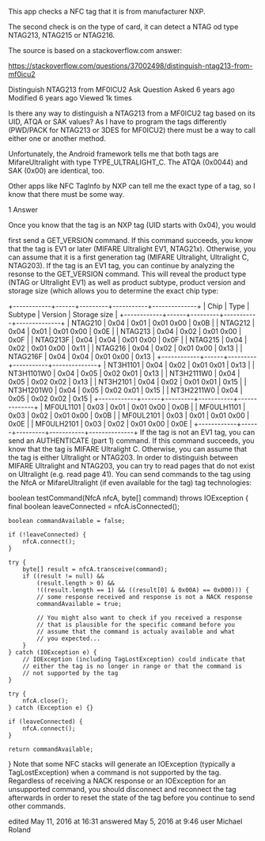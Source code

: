 This app checks a NFC tag that it is from manufacturer NXP.

The second check is on the type of card, it can detect a NTAG od type NTAG213, NTAG215 or NTAG216.

The source is based on a stackoverflow.com answer:

https://stackoverflow.com/questions/37002498/distinguish-ntag213-from-mf0icu2

Distinguish NTAG213 from MF0ICU2
Ask Question
Asked 6 years ago
Modified 6 years ago
Viewed 1k times

Is there any way to distinguish a NTAG213 from a MF0ICU2 tag based on its UID, ATQA or SAK values? As I have to program the tags differently (PWD/PACK for NTAG213 or 3DES for MF0ICU2) there must be a way to call either one or another method.

Unfortunately, the Android framework tells me that both tags are MifareUltralight with type TYPE_ULTRALIGHT_C. The ATQA (0x0044) and SAK (0x00) are identical, too.

Other apps like NFC TagInfo by NXP can tell me the exact type of a tag, so I know that there must be some way.

1 Answer

Once you know that the tag is an NXP tag (UID starts with 0x04), you would

first send a GET_VERSION command. If this command succeeds, you know that the tag is EV1 or later (MIFARE Ultralight EV1, NTAG21x). Otherwise, you can assume that it is a first generation tag (MIFARE Ultralight, Ultralight C, NTAG203).
If the tag is an EV1 tag, you can continue by analyzing the resonse to the GET_VERSION command. This will reveal the product type (NTAG or Ultralight EV1) as well as product subtype, product version and storage size (which allows you to determine the exact chip type:

+------------+------+---------+-----------+--------------+
| Chip       | Type | Subtype | Version   | Storage size |
+------------+------+---------+-----------+--------------+
| NTAG210    | 0x04 | 0x01    | 0x01 0x00 | 0x0B         |
| NTAG212    | 0x04 | 0x01    | 0x01 0x00 | 0x0E         |
| NTAG213    | 0x04 | 0x02    | 0x01 0x00 | 0x0F         |
| NTAG213F   | 0x04 | 0x04    | 0x01 0x00 | 0x0F         |
| NTAG215    | 0x04 | 0x02    | 0x01 0x00 | 0x11         |
| NTAG216    | 0x04 | 0x02    | 0x01 0x00 | 0x13         |
| NTAG216F   | 0x04 | 0x04    | 0x01 0x00 | 0x13         |
+------------+------+---------+-----------+--------------+
| NT3H1101   | 0x04 | 0x02    | 0x01 0x01 | 0x13         |
| NT3H1101W0 | 0x04 | 0x05    | 0x02 0x01 | 0x13         |
| NT3H2111W0 | 0x04 | 0x05    | 0x02 0x02 | 0x13         |
| NT3H2101   | 0x04 | 0x02    | 0x01 0x01 | 0x15         |
| NT3H1201W0 | 0x04 | 0x05    | 0x02 0x01 | 0x15         |
| NT3H2211W0 | 0x04 | 0x05    | 0x02 0x02 | 0x15         |
+------------+------+---------+-----------+--------------+
| MF0UL1101  | 0x03 | 0x01    | 0x01 0x00 | 0x0B         |
| MF0ULH1101 | 0x03 | 0x02    | 0x01 0x00 | 0x0B         |
| MF0UL2101  | 0x03 | 0x01    | 0x01 0x00 | 0x0E         |
| MF0ULH2101 | 0x03 | 0x02    | 0x01 0x00 | 0x0E         |
+------------+------+---------+-----------+--------------+
If the tag is not an EV1 tag, you can send an AUTHENTICATE (part 1) command. If this command succeeds, you know that the tag is MIFARE Ultralight C. Otherwise, you can assume that the tag is either Ultralight or NTAG203.
In order to distinguish between MIFARE Ultralight and NTAG203, you can try to read pages that do not exist on Ultralight (e.g. read page 41).
You can send commands to the tag using the NfcA or MifareUltralight (if even available for the tag) tag technologies:

boolean testCommand(NfcA nfcA, byte[] command) throws IOException {
final boolean leaveConnected = nfcA.isConnected();

    boolean commandAvailable = false;

    if (!leaveConnected) {
        nfcA.connect();
    }

    try {
        byte[] result = nfcA.transceive(command);
        if ((result != null) &&
            (result.length > 0) &&
            !((result.length == 1) && ((result[0] & 0x00A) == 0x000))) {
            // some response received and response is not a NACK response
            commandAvailable = true;

            // You might also want to check if you received a response
            // that is plausible for the specific command before you
            // assume that the command is actualy available and what
            // you expected...
        }
    } catch (IOException e) {
        // IOException (including TagLostException) could indicate that
        // either the tag is no longer in range or that the command is
        // not supported by the tag 
    }

    try {
        nfcA.close();
    } catch (Exception e) {}

    if (leaveConnected) {
        nfcA.connect();
    }

    return commandAvailable;
}
Note that some NFC stacks will generate an IOException (typically a TagLostException) when a command is not supported by the tag. Regardless of receiving a NACK response or an IOException for an unsupported command, you should disconnect and reconnect the tag afterwards in order to reset the state of the tag before you continue to send other commands.

edited May 11, 2016 at 16:31
answered May 5, 2016 at 9:46
user Michael Roland